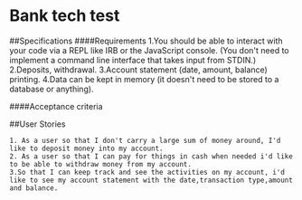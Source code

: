 # Bank tech test

##Specifications
####Requirements
1.You should be able to interact with your code via a REPL like IRB or the JavaScript console. (You don't need to implement a command line interface that takes input from STDIN.)
2.Deposits, withdrawal.
3.Account statement (date, amount, balance) printing.
4.Data can be kept in memory (it doesn't need to be stored to a database or anything).

####Acceptance criteria

##User Stories
```
1. As a user so that I don't carry a large sum of money around, I'd like to deposit money into my account.
2. As a user so that I can pay for things in cash when needed i'd like to be able to withdraw money from my account.
3.So that I can keep track and see the activities on my account, i'd like to see my account statement with the date,transaction type,amount and balance.
